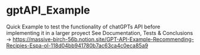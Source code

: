 # gptAPI_Example
Quick Example to test the functionality of chatGPTs API before implementing it in a larger proyect
See Documentation, Tests & Conclusions -> https://massive-birch-56b.notion.site/GPT-API-Example-Recommending-Recipies-Espa-ol-118d04bb941780b7ac63ca4c0eca85a9
